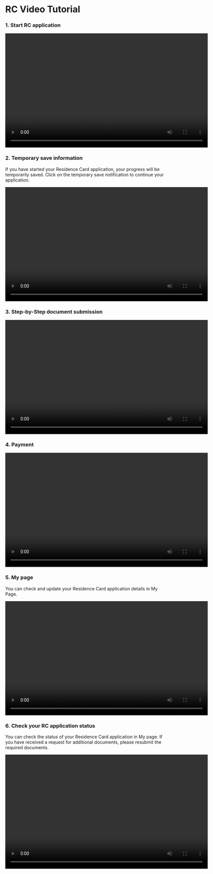 # RC Video Tutorial

### 1. Start RC application

<video width="640" height="360" controls>
  <source src="/video/1_start_RC.mov" type="video/mp4" />
  브라우저가 video 태그를 지원하지 않습니다.
</video>

### 2. Temporary save information

If you have started your Residence Card application, your progress will be temporarily saved. Click on the temporary save notification to continue your application.

<video width="640" height="360" controls>
  <source src="/video/2_save_temp.mov" type="video/mp4" />
  브라우저가 video 태그를 지원하지 않습니다.
</video>

### 3. Step-by-Step document submission

<video width="640" height="360" controls>
  <source src="/video/3_submit_docs.mov" type="video/mp4" />
  브라우저가 video 태그를 지원하지 않습니다.
</video>

### 4. Payment

<video width="640" height="360" controls>
  <source src="/video/4_payment.mov" type="video/mp4" />
  브라우저가 video 태그를 지원하지 않습니다.
</video>

### 5. My page

You can check and update your Residence Card application details in My Page.

<video width="640" height="360" controls>
  <source src="/video/5_myPage.mov" type="video/mp4" />
  브라우저가 video 태그를 지원하지 않습니다.
</video>

### 6. Check your RC application status

You can check the status of your Residence Card application in My page. If you have received a request for additional documents, please resubmit the required documents.

<video width="640" height="360" controls>
  <source src="/video/6_request_resubmit.mov" type="video/mp4" />
  브라우저가 video 태그를 지원하지 않습니다.
</video>
